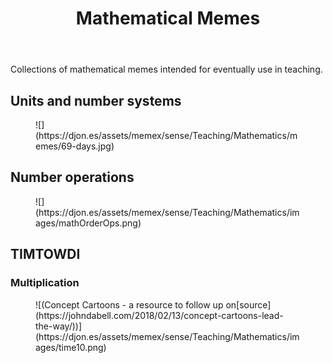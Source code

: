 ﻿---
backlinks:
- title: Technologies for teaching mathematics
  url: /sense/Teaching/Mathematics/technologies-for-teaching-mathematics.html
title: Mathematical Memes
---
Collections of mathematical memes intended for eventually use in teaching.


## Units and number systems

<figure markdown>
![](https://djon.es/assets/memex/sense/Teaching/Mathematics/memes/69-days.jpg)
</figure>

## Number operations

<figure markdown>
![](https://djon.es/assets/memex/sense/Teaching/Mathematics/images/mathOrderOps.png)
</figure>

## TIMTOWDI

### Multiplication

<figure markdown>
![(Concept Cartoons - a resource to follow up on[source](https://johndabell.com/2018/02/13/concept-cartoons-lead-the-way/))](https://djon.es/assets/memex/sense/Teaching/Mathematics/images/time10.png)
</figure>